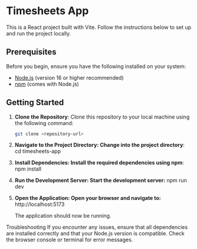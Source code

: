 # Timesheets App

This is a React project built with Vite. Follow the instructions below to set up and run the project locally.

## Prerequisites

Before you begin, ensure you have the following installed on your system:

- [Node.js](https://nodejs.org/) (version 16 or higher recommended)
- [npm](https://www.npmjs.com/) (comes with Node.js)

## Getting Started

1. **Clone the Repository**:
   Clone this repository to your local machine using the following command:
   ```bash
   git clone <repository-url>

2. **Navigate to the Project Directory: Change into the project directory**:
    cd timesheets-app

3. **Install Dependencies: Install the required dependencies using npm**:
    npm install

4. **Run the Development Server: Start the development server:**
    npm run dev

5. **Open the Application: Open your browser and navigate to:**
    http://localhost:5173

    The application should now be running.

Troubleshooting
If you encounter any issues, ensure that all dependencies are installed correctly and that your Node.js version is compatible. Check the browser console or terminal for error messages.